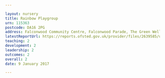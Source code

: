 ```yaml
---

layout: nursery
title: Rainbow Playgroup
urn: 115363
postcode: DA16 2PG
address: Falconwood Community Centre, Falconwood Parade, The Green Welling, Kent, DA16 2PG
latestReportUrl: https://reports.ofsted.gov.uk/provider/files/2639585/urn/115363.pdf
teaching: 2
development: 2
leadership: 2
outcomes: 2
overall: 2
date: 9 January 2017

---
```

